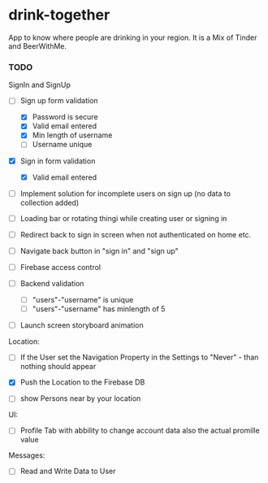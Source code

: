 # drink-together
App to know where people are drinking in your region. It is a Mix of Tinder and BeerWithMe. 

### TODO

SignIn and SignUp

- [ ] Sign up form validation
  - [x] Password is secure
  - [x] Valid email entered
  - [x] Min length of username
  - [ ] Username unique
- [x] Sign in form validation
  - [x] Valid email entered
- [ ] Implement solution for incomplete users on sign up (no data to collection added)
- [ ] Loading bar or rotating thingi while creating user or signing in
- [ ] Redirect back to sign in screen when not authenticated on home etc.
- [ ] Navigate back button in "sign in" and "sign up"
- [ ] Firebase access control
- [ ] Backend validation
  - [ ] "users"-"username" is unique
  - [ ] "users"-"username" has minlength of 5
- [ ] Launch screen storyboard animation


Location:
- [ ] If the User set the Navigation Property in the Settings to "Never" - than nothing should appear
- [x] Push the Location to the Firebase DB
- [ ] show Persons near by your location


UI:
- [ ] Profile Tab with abbility to change account data also the actual promille value

Messages:
- [ ] Read and Write Data to User
